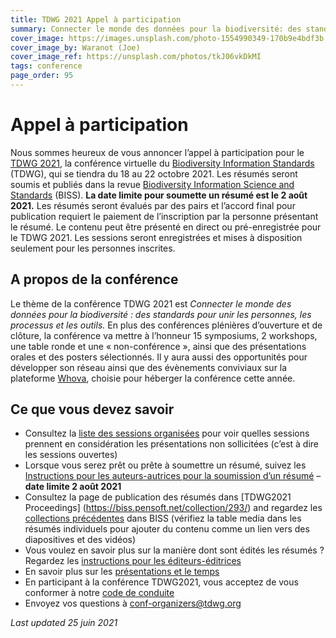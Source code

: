 ```yaml
---
title: TDWG 2021 Appel à participation
summary: Connecter le monde des données pour la biodiversité: des standards pour unir les personnes, les processus et les outils
cover_image: https://images.unsplash.com/photo-1554990349-170b9e4bdf3b
cover_image_by: Waranot (Joe)
cover_image_ref: https://unsplash.com/photos/tkJ06vkDkMI
tags: conference
page_order: 95
---
```


# Appel à participation
Nous sommes heureux de vous annoncer l’appel à participation pour le [TDWG 2021](https://www.tdwg.org/conferences/2021/fr/), la conférence virtuelle du [Biodiversity Information Standards](https://tdwg.org/) (TDWG), qui se tiendra du 18 au 22 octobre 2021. Les résumés seront soumis et publiés dans la revue [Biodiversity Information Science and Standards](https://biss.pensoft.net/)  (BISS). **La date limite pour soumette un résumé est le 2 août 2021.** Les résumés seront évalués par des pairs et l’accord final pour publication requiert le paiement de l’inscription par la personne présentant le résumé. Le contenu peut être présenté en direct ou pré-enregistrée pour le TDWG 2021. Les sessions seront enregistrées et mises à disposition seulement pour les personnes inscrites.

## A propos de la conférence

Le thème de la conférence TDWG 2021 est _Connecter le monde des données pour la biodiversité : des standards pour unir les personnes, les processus et les outils._ En plus des conférences plénières d’ouverture et de clôture, la conférence va mettre à l’honneur 15 symposiums, 2 workshops, une table ronde et une « non-conférence », ainsi que des présentations orales et des posters sélectionnés. Il y aura aussi des opportunités pour développer son réseau ainsi que des évènements conviviaux sur la plateforme [Whova](https://whova.com/), choisie pour héberger la conférence cette année.


## Ce que vous devez savoir
* Consultez la [liste des sessions organisées](https://www.tdwg.org/conferences/2021/session-list/) pour voir quelles sessions prennent en considération les présentations non sollicitées (c’est à dire les sessions ouvertes)
* Lorsque vous serez prêt ou prête à soumettre un résumé, suivez les [Instructions pour les auteurs-autrices pour la soumission d’un résumé](https://www.tdwg.org/conferences/2021/instructions-for-abstract-submission/) – **date limite 2 août 2021**
* Consultez la page de publication des résumés dans [TDWG2021 Proceedings] (https://biss.pensoft.net/collection/293/) and regardez les [collections précédentes](https://biss.pensoft.net/collections/) dans BISS (vérifiez la table media dans les résumés individuels pour ajouter du contenu comme un lien vers des diapositives et des vidéos)
* Vous voulez en savoir plus sur la manière dont sont édités les résumés ? Regardez les [instructions pour les éditeurs-éditrices](https://www.tdwg.org/conferences/2021/instructions-for-editors/)
* En savoir plus sur les [présentations et le temps](https://www.tdwg.org/conferences/2021/presentation-info/)
* En participant à la conférence TDWG2021, vous acceptez de vous conformer à notre [code de conduite](https://www.tdwg.org/about/code-of-conduct/)
* Envoyez vos questions à [conf-organizers@tdwg.org](mailto:conf-organizers@tdwg.org)



_Last updated 25 juin 2021_
